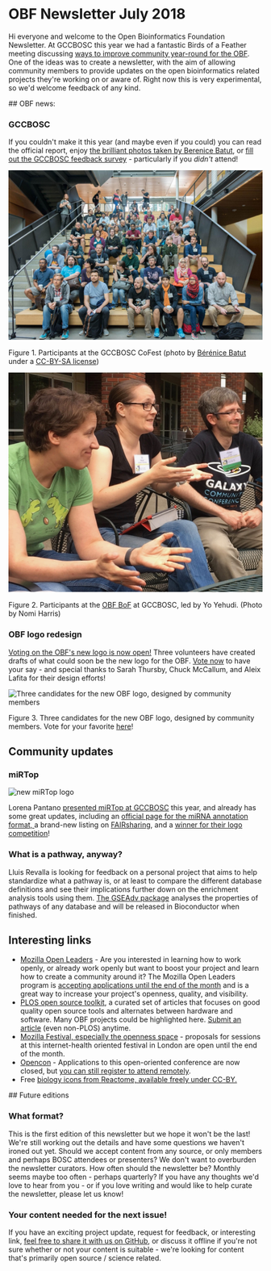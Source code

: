 # OBF Newsletter July 2018

Hi everyone and welcome to the Open Bioinformatics Foundation Newsletter. At GCCBOSC this year we had a fantastic Birds of a Feather meeting discussing [ways to improve community year-round for the OBF](https://news.open-bio.org/2018/07/09/following-up-from-boscs-obf-birds-of-a-feather-meeting/). One of the ideas was to create a newsletter, with the aim of allowing community members to provide updates on the open bioinformatics related projects they're working on or aware of. Right now this is very experimental, so we'd welcome feedback of any kind.

## OBF news:

### GCCBOSC
 If you couldn't make it this year (and maybe even if you could) you can read the official report, enjoy [the brilliant photos taken by Berenice Batut](https://www.flickr.com/photos/134305289@N03/sets/72157695693844792/), or [fill out the GCCBOSC feedback survey](https://docs.google.com/forms/d/e/1FAIpQLSckB5ckoxvXf8UoheO9qOiGuWYsMRXWoOu_HkQ0RATzXmQZQA/viewform) - particularly if you _didn't_ attend!

![CoFest at GCCBOSC 2018](images/01/collabfest.jpg "CoFest at GCCBOSC 2018")


Figure 1. Participants at the GCCBOSC CoFest (photo by [Bérénice Batut ](https://www.flickr.com/photos/134305289@N03/albums/72157695693844792/page3)under a [CC-BY-SA license](https://creativecommons.org/licenses/by-sa/2.0/))


![Figure 2. Participants at the OBF BoF](images/01/obf-bof.jpg "Figure 2. Participants at the OBF BoF")


Figure 2. Participants at the [OBF BoF](https://news.open-bio.org/2018/07/09/following-up-from-boscs-obf-birds-of-a-feather-meeting/) at GCCBOSC, led by Yo Yehudi. (Photo by Nomi Harris)

### OBF logo redesign
 [Voting on the OBF's new logo is now open!](https://goo.gl/forms/9cR0aqYNBpIDZ14K2) Three volunteers have created drafts of what could soon be the new logo for the OBF. [Vote now](https://goo.gl/forms/9cR0aqYNBpIDZ14K2) to have your say - and special thanks to Sarah Thursby, Chuck McCallum, and Aleix Lafita for their design efforts!


![Three candidates for the new OBF logo, designed by community members](images/potential-logos.png "Three candidates for the new OBF logo, designed by community members")


Figure 3. Three candidates for the new OBF logo, designed by community members. Vote for your favorite [here](https://docs.google.com/forms/d/e/1FAIpQLSexizXWITDKLoH5NIQNyf_V3k846RpOCaeBpMOjFVhBmJN0fQ/viewform?fbzx=2434550998028402000)!

## Community updates

### miRTop

![new miRTop logo](images/mirtop-logo.png)

Lorena Pantano [presented miRTop at GCCBOSC](https://gccbosc2018.sched.com/event/EiuN/mirtop-an-open-source-community-project-for-the-development-of-a-unified-format-file-for-mirna-data) this year, and already has some great updates, including an [official page for the miRNA annotation format, ](https://github.com/miRTop/mirGFF3)a brand-new listing on [FAIRsharing](https://fairsharing.org/bsg-s001218/), and a [winner for their logo competition](https://github.com/miRTop/mirtop/issues/29)!

### What is a pathway, anyway?

Lluis Revalla is looking for feedback on a personal project that aims to help standardize what a pathway is, or at least to compare the different database definitions and see their implications further down on the enrichment analysis tools using them. [The GSEAdv package](http://github.com/llrs/GSEAdv) analyses the properties of pathways of any database and will be released in Bioconductor when finished.

## Interesting links
*   [Mozilla Open Leaders](https://foundation.mozilla.org/opportunity/mozilla-open-leaders/) - Are you interested in learning how to work openly, or already work openly but want to boost your project and learn how to create a community around it? The Mozilla Open Leaders program is [accepting applications until the end of the month](https://foundation.mozilla.org/opportunity/mozilla-open-leaders/apply/) and is a great way to increase your project's openness, quality, and visibility.
*   [PLOS open source toolkit](https://channels.plos.org/open-source-toolkit), a curated set of articles that focuses on good quality open source tools and alternates between hardware and software. Many OBF projects could be highlighted here. [Submit an article](https://channels.plos.org/open-source-toolkit/open-source-toolkit-submit) (even non-PLOS) anytime.
*   [Mozilla Festival, especially the openness space](https://mozillafestival.org/spaces#Openness) - proposals for sessions at this internet-health oriented festival in London are open until the end of the month.
*   [Opencon](https://www.opencon2018.org/) - Applications to this open-oriented conference are now closed, but [you can still register to attend remotely](https://www.opencon2018.org/opencon_2018_live#intro).
*   Free [biology icons from Reactome, available freely under CC-BY. ](https://reactome.org/icon-lib)

## Future editions

### What format?

This is the first edition of this newsletter but we hope it won't be the last! We're still working out the details and have some questions we haven't ironed out yet. Should we accept content from any source, or only members and perhaps BOSC attendees or presenters? We don't want to overburden the newsletter curators. How often should the newsletter be? Monthly seems maybe too often - perhaps quarterly? If you have any thoughts we'd love to hear from you - or if you love writing and would like to help curate the newsletter, please let us know!

### Your content needed for the next issue!

If you have an exciting project update, request for feedback, or interesting link, [feel free to share it with us on GitHub](https://github.com/OBF/newsletter/issues/3), or discuss it offline if you're not sure whether or not your content is suitable - we're looking for content that's primarily open source / science related.
